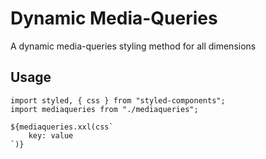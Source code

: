 # Dynamic Media-Queries

A dynamic media-queries styling method for all dimensions

## Usage

```JS
import styled, { css } from "styled-components";
import mediaqueries from "./mediaqueries";

${mediaqueries.xxl(css`
	key: value
`)}
```

